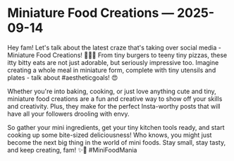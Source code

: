 # Miniature Food Creations — 2025-09-14

Hey fam! Let's talk about the latest craze that's taking over social media - Miniature Food Creations! 🍔🍕🍰 From tiny burgers to teeny tiny pizzas, these itty bitty eats are not just adorable, but seriously impressive too. Imagine creating a whole meal in miniature form, complete with tiny utensils and plates - talk about #aestheticgoals! 😍

Whether you're into baking, cooking, or just love anything cute and tiny, miniature food creations are a fun and creative way to show off your skills and creativity. Plus, they make for the perfect Insta-worthy posts that will have all your followers drooling with envy.

So gather your mini ingredients, get your tiny kitchen tools ready, and start cooking up some bite-sized deliciousness! Who knows, you might just become the next big thing in the world of mini foods. Stay small, stay tasty, and keep creating, fam! ✨🍴 #MiniFoodMania